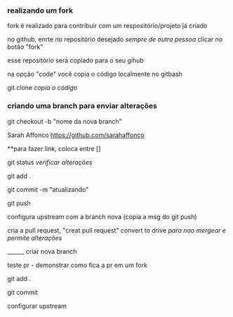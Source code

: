 ### realizando um fork
fork é realizado para contribuir com um respositório/projeto já criado

no github, enrte no repositório desejado *sempre de outra pessoa* 
clicar no botão "fork"

esse repositório será copiado para o seu gihub

na opção "code" você copia o código localmente no gitbash

git clone *copia o código*

### criando uma branch para enviar alterações 
git checkout -b "nome da nova branch"

Sarah Affonco https://github.com/sarahaffonco

**para fazer link, coloca entre [] 

git status *verificar alterações*

git add .

git commit -m "atualizando"

git push

configura upstream com a branch nova (copia a msg do git push)

cria a pull request, "creat pull request" convert to drive *para nao mergear e permite alterações*

______ criar nova branch

teste pr - demonstrar como fica a pr em um fork

git add .

git commit 

configurar upstream 

